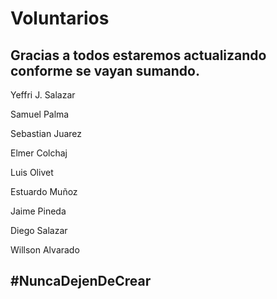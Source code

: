 Voluntarios
===========
Gracias a todos estaremos actualizando conforme se vayan sumando.
---------------------
Yeffri J. Salazar

Samuel Palma

Sebastian Juarez

Elmer Colchaj

Luis Olivet

Estuardo Muñoz

Jaime Pineda

Diego Salazar

Willson Alvarado 


#NuncaDejenDeCrear
-----------------------------------------------------------------
